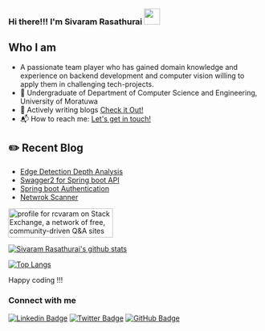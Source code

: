 
### Hi there!!! I'm Sivaram Rasathurai <img src="https://github.com/blackcater/blackcater/raw/master/images/Hi.gif" height="32" />

## Who I am

- A passionate team player who has gained domain knowledge and experience on backend development and computer vision willing to apply them in challenging tech-projects.
- 🎤 Undergraduate of Department of Computer Science and Engineering, University of Moratuwa
- 💬 Actively writing blogs [Check it Out!](https://medium.com/@rcvaram)
- 📬 How to reach me: <a href="mailto:cvaram96@gmail.com">Let's get in touch!</a>



## ✏️ Recent Blog

- <a href='https://codeburst.io/edge-detection-depth-analysis-669d5adcbae6' target='_blank'>Edge Detection Depth Analysis</a> 
- <a href='https://medium.com/%E0%AE%A4%E0%AE%B4%E0%AE%B2%E0%AE%BF/documenting-spring-boot-api-using-swagger2-14926e8e20a4' target='_blank'> Swagger2 for Spring boot API</a>
- <a href='https://medium.com/%E0%AE%A4%E0%AE%B4%E0%AE%B2%E0%AE%BF/what-how-in-spring-boot-authentication-52ecd1514b2c' target='_blank'>Spring boot Authentication</a>
- <a href='https://medium.com/analytics-vidhya/creating-own-network-scanner-using-python-f11a50a5ff77' target='_blank'>Netwrok Scanner</a> 


<a href="https://stackexchange.com/users/15591403/rcvaram"><img src="https://stackexchange.com/users/flair/15591403.png" width="208" height="58" alt="profile for rcvaram on Stack Exchange, a network of free, community-driven Q&amp;A sites" title="profile for rcvaram on Stack Exchange, a network of free, community-driven Q&amp;A sites" /></a>



 [![Sivaram Rasathurai's github stats](https://github-readme-stats.vercel.app/api?username=rcvaram&count_private=true&show_icons=true&theme=dracula)](https://github.com/rcvaram/github-readme-stats)
 
 
[![Top Langs](https://github-readme-stats.vercel.app/api/top-langs/?username=rcvaram&layout=compact&count_private=true&show_icons=true&theme=dracula)](https://github.com/rcvaram/github-readme-stats)


Happy coding !!!
### Connect with me
[![Linkedin Badge](https://img.shields.io/badge/-LinkedIn-blue?style=flat&logo=Linkedin&logoColor=white)](https://www.linkedin.com/in/sivaramrasathurai/)
[![Twitter Badge](https://img.shields.io/twitter/follow/rcvaram?style=social)](https://twitter.com/rcvaram)
[![GitHub Badge](https://img.shields.io/github/followers/rcvaram?label=Follow%20%40rcvaram&style=social)](https://github.com/rcvaram)


<!--- 
Profile Inspiration -
https://github.com/christina-ml/christina-ml/blob/main/README.md
https://dev.to/diogorodrigues/creating-amazing-github-profiles-readme-5h31

Make buttons - https://shields.io/
Custom Logos - https://simpleicons.org/
-->

